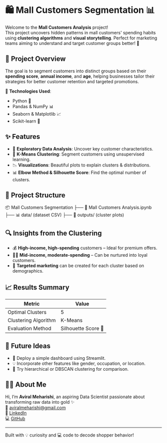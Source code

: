 # 🛍️ Mall Customers Segmentation 📊

Welcome to the **Mall Customers Analysis** project!  
This project uncovers hidden patterns in mall customers' spending habits using **clustering algorithms** and **visual storytelling**. Perfect for marketing teams aiming to understand and target customer groups better! 🎯

## 🚀 Project Overview

The goal is to segment customers into distinct groups based on their **spending score**, **annual income**, and **age**, helping businesses tailor their strategies for better customer retention and targeted promotions.

🔧 **Technologies Used**:
- Python 🐍
- Pandas & NumPy 📊
- Seaborn & Matplotlib 📈
- Scikit-learn 🤖

## ✨ Features

- 🧭 **Exploratory Data Analysis**: Uncover key customer characteristics.
- 🧪 **K-Means Clustering**: Segment customers using unsupervised learning.
- 📉 **Visualizations**: Beautiful plots to explain clusters & distributions.
- 📊 **Elbow Method & Silhouette Score**: Find the optimal number of clusters.

## 📁 Project Structure

📦 Mall Customers Segmentation ├── 📜 Mall Customers Analysis.ipynb ├── 📊 data/ (dataset CSV) ├── 📸 outputs/ (cluster plots) 


## 🔍 Insights from the Clustering

- 💰 **High-income, high-spending** customers – Ideal for premium offers.
- 🧑‍💼 **Mid-income, moderate-spending** – Can be nurtured into loyal customers.
- 🎯 **Targeted marketing** can be created for each cluster based on demographics.

## 📈 Results Summary

| Metric               | Value     |
|----------------------|-----------|
| Optimal Clusters     | 5         |
| Clustering Algorithm | K-Means   |
| Evaluation Method    | Silhouette Score 📏 |

## 🔮 Future Ideas

- 📲 Deploy a simple dashboard using Streamlit.
- 💡 Incorporate other features like gender, occupation, or location.
- 🧠 Try hierarchical or DBSCAN clustering for comparison.

## 🙋‍♂️ About Me

Hi, I’m **Aviral Meharishi**, an aspiring Data Scientist passionate about transforming raw data into gold ✨  
📧 [aviralmeharishi@gmail.com](mailto:aviralmeharishi@gmail.com)  
🔗 [LinkedIn](https://www.linkedin.com/in/aviralmeharishi)  
💻 [GitHub](https://github.com/aviralmeharishi)  

---

Built with 💡 curiosity and 💻 code to decode shopper behavior!



